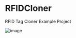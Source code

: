 # RFIDCloner
RFID Tag Cloner Example Project

![image](https://user-images.githubusercontent.com/19352439/194713668-0f25be9a-4572-49db-9334-f1f21679ad78.png)
